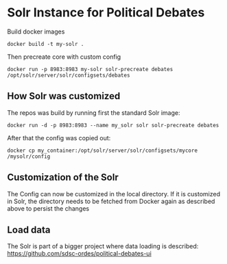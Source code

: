 # Solr Instance for Political Debates

Build docker images

```
docker build -t my-solr .
```

Then precreate core with custom config

```
docker run -p 8983:8983 my-solr solr-precreate debates /opt/solr/server/solr/configsets/debates
````

## How Solr was customized

The repos was build by running first the standard Solr image:

```
docker run -d -p 8983:8983 --name my_solr solr solr-precreate debates
``` 

After that the config was copied out: 

```
docker cp my_container:/opt/solr/server/solr/configsets/mycore /mysolr/config
```

## Customization of the Solr

The Config can now be customized in the local directory. If it is customized in Solr, the directory needs to be fetched from Docker again as described above
to persist the changes

## Load data

The Solr is part of a bigger project where data loading is described:
https://github.com/sdsc-ordes/political-debates-ui
